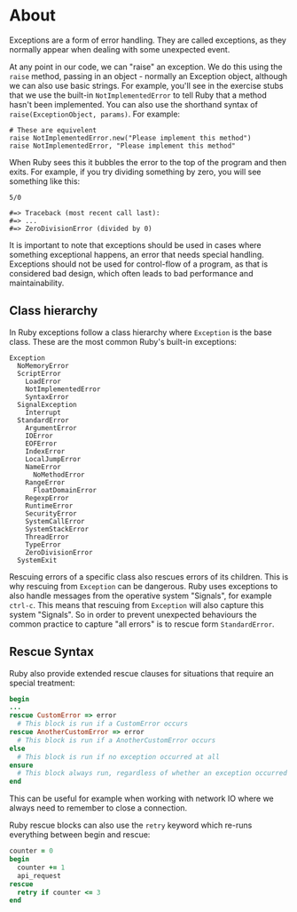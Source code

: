# About

Exceptions are a form of error handling.
They are called exceptions, as they normally appear when dealing with some unexpected event.

At any point in our code, we can "raise" an exception. 
We do this using the `raise` method, passing in an object - normally an Exception object, although we can also use basic strings.
For example, you'll see in the exercise stubs that we use the built-in `NotImplementedError` to tell Ruby that a method hasn't been implemented.
You can also use the shorthand syntax of `raise(ExceptionObject, params)`. 
For example:

```
# These are equivelent
raise NotImplementedError.new("Please implement this method")
raise NotImplementedError, "Please implement this method"
```

When Ruby sees this it bubbles the error to the top of the program and then exits.
For example, if you try dividing something by zero, you will see something like this:
```
5/0

#=> Traceback (most recent call last):
#=> ...
#=> ZeroDivisionError (divided by 0)
```

It is important to note that exceptions should be used in cases where something exceptional happens, an error that needs special handling. 
Exceptions should not be used for control-flow of a program, as that is considered bad design, which often leads to bad performance and maintainability.

## Class hierarchy

In Ruby exceptions follow a class hierarchy where `Exception` is the base class. These are the most common Ruby's built-in exceptions:

```
Exception
  NoMemoryError
  ScriptError
    LoadError
    NotImplementedError
    SyntaxError
  SignalException
    Interrupt
  StandardError
    ArgumentError
    IOError
    EOFError
    IndexError
    LocalJumpError
    NameError
      NoMethodError
    RangeError
      FloatDomainError
    RegexpError
    RuntimeError
    SecurityError
    SystemCallError
    SystemStackError
    ThreadError
    TypeError
    ZeroDivisionError
  SystemExit
```

Rescuing errors of a specific class also rescues errors of its children. This is why rescuing from `Exception` can be dangerous.
Ruby uses exceptions to also handle messages from the operative system "Signals", for example `ctrl-c`. This means that rescuing from `Exception` will also capture this system "Signals". So in order to prevent unexpected behaviours the common practice to capture "all errors" is to rescue form `StandardError`.

## Rescue Syntax
Ruby also provide extended rescue clauses for situations that require an special treatment:

```ruby
begin
...
rescue CustomError => error
  # This block is run if a CustomError occurs
rescue AnotherCustomError => error
  # This block is run if a AnotherCustomError occurs
else
  # This block is run if no exception occurred at all
ensure
  # This block always run, regardless of whether an exception occurred
end
```

This can be useful for example when working with network IO where we always need to remember to close a connection.

Ruby rescue blocks can also use the `retry` keyword which re-runs everything between begin and rescue:

```ruby
counter = 0
begin
  counter += 1
  api_request
rescue
  retry if counter <= 3
end
```
